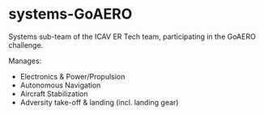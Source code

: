# systems-GoAERO
Systems sub-team of the ICAV ER Tech team, participating in the GoAERO challenge.

Manages:
  - Electronics & Power/Propulsion
  - Autonomous Navigation
  - Aircraft Stabilization
  - Adversity take-off & landing (incl. landing gear)
